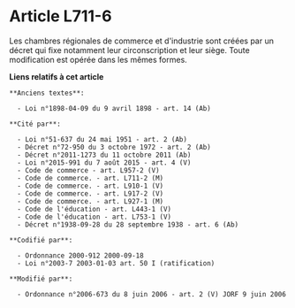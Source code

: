 # Article L711-6

Les chambres régionales de commerce et d'industrie sont créées par un décret qui fixe notamment leur circonscription et leur
siège. Toute modification est opérée dans les mêmes formes.

**Liens relatifs à cet article**

	**Anciens textes**:

	  - Loi n°1898-04-09 du 9 avril 1898 - art. 14 (Ab)

	**Cité par**:

	  - Loi n°51-637 du 24 mai 1951 - art. 2 (Ab)
	  - Décret n°72-950 du 3 octobre 1972 - art. 2 (Ab)
	  - Décret n°2011-1273 du 11 octobre 2011 (Ab)
	  - Loi n°2015-991 du 7 août 2015 - art. 4 (V)
	  - Code de commerce - art. L957-2 (V)
	  - Code de commerce. - art. L711-2 (M)
	  - Code de commerce. - art. L910-1 (V)
	  - Code de commerce. - art. L917-2 (V)
	  - Code de commerce. - art. L927-1 (M)
	  - Code de l'éducation - art. L443-1 (V)
	  - Code de l'éducation - art. L753-1 (V)
	  - Décret n°1938-09-28 du 28 septembre 1938 - art. 6 (Ab)

	**Codifié par**:

	  - Ordonnance 2000-912 2000-09-18
	  - Loi n°2003-7 2003-01-03 art. 50 I (ratification)

	**Modifié par**:

	  - Ordonnance n°2006-673 du 8 juin 2006 - art. 2 (V) JORF 9 juin 2006
